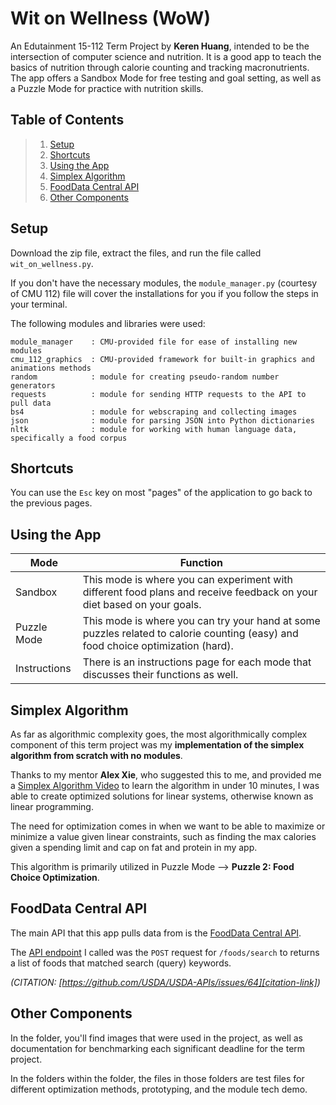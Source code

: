 # Wit on Wellness (WoW)
An Edutainment 15-112 Term Project by **Keren Huang**, intended to be the intersection of computer science and nutrition. It is a good app to teach the basics of nutrition through calorie counting and tracking macronutrients. The app offers a Sandbox Mode for free testing and goal setting, as well as a Puzzle Mode for practice with nutrition skills.



## Table of Contents
> 1. [Setup](#setup)
> 2. [Shortcuts](#shortcuts)
> 2. [Using the App](#using-the-app)
> 3. [Simplex Algorithm](#simplex-algorithm)
> 4. [FoodData Central API](#fooddata-central-api)
> 5. [Other Components](#other-components)



## Setup
Download the zip file, extract the files, and run the file called `wit_on_wellness.py`.

If you don't have the necessary modules, the `module_manager.py` (courtesy of CMU 112) file will cover the installations for you if you follow the steps in your terminal.

The following modules and libraries were used: 
```
module_manager    : CMU-provided file for ease of installing new modules
cmu_112_graphics  : CMU-provided framework for built-in graphics and animations methods
random            : module for creating pseudo-random number generators
requests          : module for sending HTTP requests to the API to pull data
bs4               : module for webscraping and collecting images
json              : module for parsing JSON into Python dictionaries
nltk              : module for working with human language data, specifically a food corpus
```



## Shortcuts
You can use the `Esc` key on most "pages" of the application to go back to the previous pages.



## Using the App
| Mode | Function |
|---|---|
|Sandbox| This mode is where you can experiment with different food plans and receive feedback on your diet based on your goals. |
|Puzzle Mode| This mode is where you can try your hand at some puzzles related to calorie counting (easy) and food choice optimization (hard). |
|Instructions| There is an instructions page for each mode that discusses their functions as well. |



## Simplex Algorithm
As far as algorithmic complexity goes, the most algorithmically complex component of this term project was my **implementation of the simplex algorithm from scratch with no modules**. 

Thanks to my mentor **Alex Xie**, who suggested this to me, and provided me a [Simplex Algorithm Video][simplex-video] to learn the algorithm in under 10 minutes, I was able to create optimized solutions for linear systems, otherwise known as linear programming. 

The need for optimization comes in when we want to be able to maximize or minimize a value given linear constraints, such as finding the max calories given a spending limit and cap on fat and protein in my app. 

This algorithm is primarily utilized in Puzzle Mode --> **Puzzle 2: Food Choice Optimization**.



## FoodData Central API
The main API that this app pulls data from is the [FoodData Central API][api-guide].

The [API endpoint][api-endpoint] I called was the `POST` request for `/foods/search` to returns a list of foods that matched search (query) keywords.

*(CITATION: [https://github.com/USDA/USDA-APIs/issues/64][citation-link])*



## Other Components
In the folder, you'll find images that were used in the project, as well as documentation for benchmarking each significant deadline for the term project.

In the folders within the folder, the files in those folders are test files for different optimization methods, prototyping, and the module tech demo.

[simplex-video]: https://www.youtube.com/watch?v=RO5477EKlXE&ab_channel=OllieCrow
[api-guide]: https://fdc.nal.usda.gov/api-guide.html
[api-endpoint]: https://fdc.nal.usda.gov/api-spec/fdc_api.html#/FDC/postFoodsSearch
[citation-link]: https://github.com/USDA/USDA-APIs/issues/64
